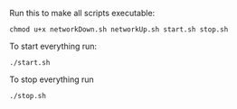 Run this to make all scripts executable:
```
chmod u+x networkDown.sh networkUp.sh start.sh stop.sh
```

To start everything run:
```
./start.sh
```

To stop everything run
```
./stop.sh
```